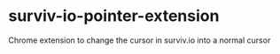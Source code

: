 # surviv-io-pointer-extension
Chrome extension to change the cursor in surviv.io into a normal cursor

